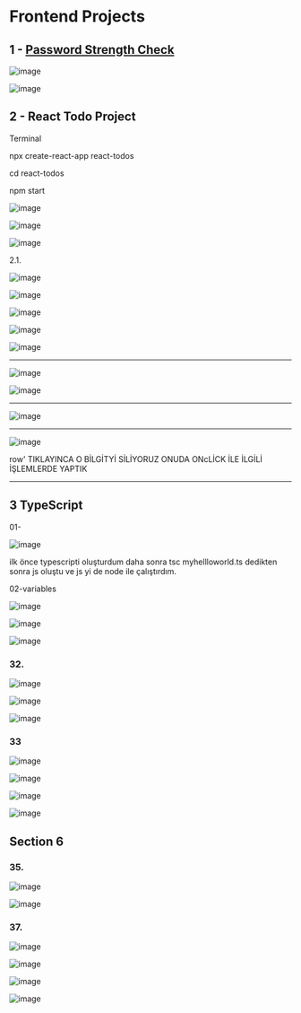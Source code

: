 # Frontend Projects

## 1 - <a href="https://github.com/edakass/JavaScript/tree/main/Password-Strength-Check">Password Strength Check </a>


![image](https://user-images.githubusercontent.com/61595808/205874454-c02a9547-597a-493b-9439-a4fc19f77c25.png)


![image](https://user-images.githubusercontent.com/61595808/205874576-3d2370dc-c383-402a-b498-4b7ee488ee69.png)


## 2 - React Todo Project

Terminal

npx create-react-app react-todos

cd react-todos

npm start

![image](https://user-images.githubusercontent.com/61595808/206280261-b12c1bf0-63e4-4ae9-a3ae-d670325d9457.png)

![image](https://user-images.githubusercontent.com/61595808/206280410-64e3dd08-4ba5-4dcf-b112-b950c5f43bd9.png)

![image](https://user-images.githubusercontent.com/61595808/206280772-b259251b-3e0c-4fb4-819a-1f604e5a992b.png)

2.1.

![image](https://user-images.githubusercontent.com/61595808/206559692-821b7258-fca8-49de-98bd-131823c3d465.png)

![image](https://user-images.githubusercontent.com/61595808/209396397-3bb2e0e7-8f07-4681-93c6-60def2b315ff.png)

![image](https://user-images.githubusercontent.com/61595808/209396413-099c91e8-3f0e-4d18-9233-a736959a22da.png)


![image](https://user-images.githubusercontent.com/61595808/209396430-f244e35d-4512-43c8-b22a-1ed32fd29a40.png)

![image](https://user-images.githubusercontent.com/61595808/209582034-0180c650-ecf4-4f28-864f-be0c8aba5e35.png)

------------------------------------------------------------------



![image](https://user-images.githubusercontent.com/61595808/209986459-08f207e1-4643-4e47-9d79-f60b4413f19a.png)



![image](https://user-images.githubusercontent.com/61595808/209986442-34356bde-b5d9-4de0-a0b8-645ff72412af.png)


-----------------------------------------------------------------------------------------------------------

![image](https://user-images.githubusercontent.com/61595808/209987509-a6fbe063-250d-418c-ba22-0d85dbf5c11e.png)

----------------------

![image](https://user-images.githubusercontent.com/61595808/210156230-9d8ec89a-1ad5-4b35-a46b-61b8840f61df.png)

row' TIKLAYINCA O BİLGİTYİ SİLİYORUZ ONUDA ONcLİCK İLE İLGİLİ İŞLEMLERDE YAPTIK


--------------------


## 3 TypeScript

01-

![image](https://user-images.githubusercontent.com/61595808/210220592-2432d562-dd07-4a69-97d9-1711e54b73df.png)


ilk önce typescripti oluşturdum daha sonra  tsc myhellloworld.ts dedikten sonra js oluştu ve js yi de  node ile çalıştırdım.

02-variables

![image](https://user-images.githubusercontent.com/61595808/210256380-5acd18e9-b631-4eb4-aa1a-39d9a57c9458.png)

![image](https://user-images.githubusercontent.com/61595808/210274783-80aef535-dcf0-46b5-aeca-2abb3d0cfec1.png)

![image](https://user-images.githubusercontent.com/61595808/210278078-f6dd8e4d-4175-4358-99f2-d5d734ed1b9a.png)

### 32.

![image](https://user-images.githubusercontent.com/61595808/210444446-66517910-3681-45d6-acbd-12cba13656e7.png)

![image](https://user-images.githubusercontent.com/61595808/210445020-ed22792c-31df-4427-a1bd-81a95c1272c6.png)

![image](https://user-images.githubusercontent.com/61595808/210446061-c5eaaece-b6d7-4d0d-8434-792f30cce48a.png)

### 33

![image](https://user-images.githubusercontent.com/61595808/210446689-ecbb0487-c0a4-44e0-8c1d-64edff64f80f.png)

![image](https://user-images.githubusercontent.com/61595808/210447191-dfea2ac3-88fe-42c3-871c-092268001d51.png)

![image](https://user-images.githubusercontent.com/61595808/210447887-b65ae9c2-65f8-4cbb-ba67-0d4bfbb7face.png)

![image](https://user-images.githubusercontent.com/61595808/210448805-30b20b31-726e-4fb8-8140-beeede4ec399.png)

## Section 6

### 35. 

![image](https://user-images.githubusercontent.com/61595808/210647920-15ce0ead-f67d-4739-b6df-016ddd7be4b1.png)

![image](https://user-images.githubusercontent.com/61595808/210649005-e530f5ac-689d-4046-b120-912987c26f85.png)

### 37.

![image](https://user-images.githubusercontent.com/61595808/210665612-bdf2c6c8-b75e-4d00-ba82-ddfc3745ecea.png)

![image](https://user-images.githubusercontent.com/61595808/210665647-3a428250-c63f-4f09-b21e-cfe63577b41e.png)

![image](https://user-images.githubusercontent.com/61595808/210665676-4ec3c6ce-26ab-4a65-9feb-8dc32ee7d316.png)

![image](https://user-images.githubusercontent.com/61595808/210666724-57b2a6af-7a69-4572-9eea-8aa6399d7027.png)




